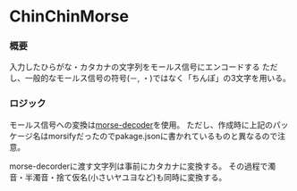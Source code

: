 # ChinChinMorse

### 概要
入力したひらがな・カタカナの文字列をモールス信号にエンコードする
ただし、一般的なモールス信号の符号(－, ・)ではなく「ちんぽ」の3文字を用いる。

### ロジック
モールス信号への変換は[morse-decoder](https://github.com/ozdemirburak/morse-decoder")を使用。
ただし、作成時に上記のパッケージ名はmorsifyだったのでpakage.jsonに書かれているものと異なるので注意。

morse-decorderに渡す文字列は事前にカタカナに変換する。
その過程で濁音・半濁音・捨て仮名(小さいヤユヨなど)も同時に変換する。
